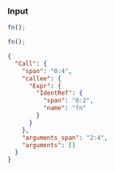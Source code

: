 ### Input
```js
fn();
```

```js min
fn();
```

```json
{
  "Call": {
    "span": "0:4",
    "callee": {
      "Expr": {
        "IdentRef": {
          "span": "0:2",
          "name": "fn"
        }
      }
    },
    "arguments_span": "2:4",
    "arguments": []
  }
}
```
